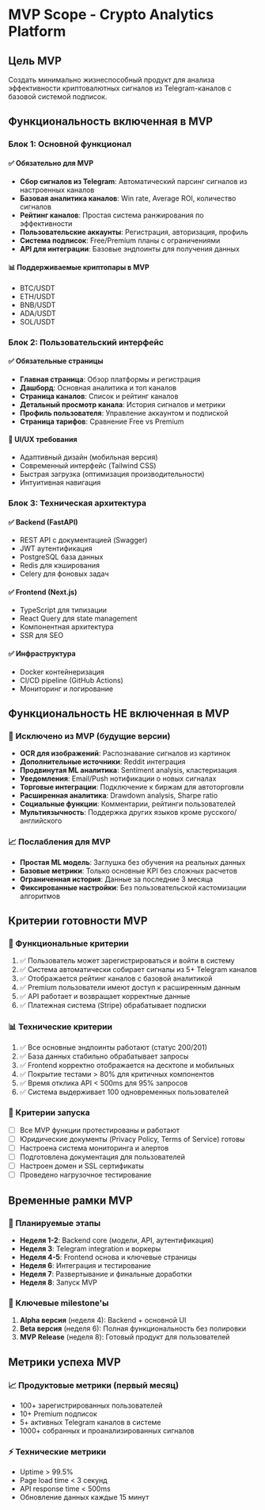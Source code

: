 # MVP Scope - Crypto Analytics Platform

## Цель MVP
Создать минимально жизнеспособный продукт для анализа эффективности криптовалютных сигналов из Telegram-каналов с базовой системой подписок.

## Функциональность включенная в MVP

### Блок 1: Основной функционал
#### ✅ Обязательно для MVP
- **Сбор сигналов из Telegram**: Автоматический парсинг сигналов из настроенных каналов
- **Базовая аналитика каналов**: Win rate, Average ROI, количество сигналов
- **Рейтинг каналов**: Простая система ранжирования по эффективности
- **Пользовательские аккаунты**: Регистрация, авторизация, профиль
- **Система подписок**: Free/Premium планы с ограничениями
- **API для интеграции**: Базовые эндпоинты для получения данных

#### 📊 Поддерживаемые криптопары в MVP
- BTC/USDT
- ETH/USDT  
- BNB/USDT
- ADA/USDT
- SOL/USDT

### Блок 2: Пользовательский интерфейс
#### ✅ Обязательные страницы
- **Главная страница**: Обзор платформы и регистрация
- **Дашборд**: Основная аналитика и топ каналов
- **Страница каналов**: Список и рейтинг каналов
- **Детальный просмотр канала**: История сигналов и метрики
- **Профиль пользователя**: Управление аккаунтом и подпиской
- **Страница тарифов**: Сравнение Free vs Premium

#### 🎨 UI/UX требования
- Адаптивный дизайн (мобильная версия)
- Современный интерфейс (Tailwind CSS)
- Быстрая загрузка (оптимизация производительности)
- Интуитивная навигация

### Блок 3: Техническая архитектура
#### ✅ Backend (FastAPI)
- REST API с документацией (Swagger)
- JWT аутентификация
- PostgreSQL база данных
- Redis для кэширования
- Celery для фоновых задач

#### ✅ Frontend (Next.js)
- TypeScript для типизации
- React Query для state management
- Компонентная архитектура
- SSR для SEO

#### ✅ Инфраструктура
- Docker контейнеризация
- CI/CD pipeline (GitHub Actions)
- Мониторинг и логирование

## Функциональность НЕ включенная в MVP

### 🚫 Исключено из MVP (будущие версии)
- **OCR для изображений**: Распознавание сигналов из картинок
- **Дополнительные источники**: Reddit интеграция  
- **Продвинутая ML аналитика**: Sentiment analysis, кластеризация
- **Уведомления**: Email/Push нотификации о новых сигналах
- **Торговые интеграции**: Подключение к биржам для автоторговли
- **Расширенная аналитика**: Drawdown analysis, Sharpe ratio
- **Социальные функции**: Комментарии, рейтинги пользователей
- **Мультиязычность**: Поддержка других языков кроме русского/английского

### 📈 Послабления для MVP
- **Простая ML модель**: Заглушка без обучения на реальных данных
- **Базовые метрики**: Только основные KPI без сложных расчетов
- **Ограниченная история**: Данные за последние 3 месяца
- **Фиксированные настройки**: Без пользовательской кастомизации алгоритмов

## Критерии готовности MVP

### 🎯 Функциональные критерии
1. ✅ Пользователь может зарегистрироваться и войти в систему
2. ✅ Система автоматически собирает сигналы из 5+ Telegram каналов
3. ✅ Отображается рейтинг каналов с базовой аналитикой
4. ✅ Premium пользователи имеют доступ к расширенным данным
5. ✅ API работает и возвращает корректные данные
6. ✅ Платежная система (Stripe) обрабатывает подписки

### 📊 Технические критерии
1. ✅ Все основные эндпоинты работают (статус 200/201)
2. ✅ База данных стабильно обрабатывает запросы
3. ✅ Frontend корректно отображается на десктопе и мобильных
4. ✅ Покрытие тестами > 80% для критичных компонентов
5. ✅ Время отклика API < 500ms для 95% запросов
6. ✅ Система выдерживает 100 одновременных пользователей

### 🚀 Критерии запуска
- [ ] Все MVP функции протестированы и работают
- [ ] Юридические документы (Privacy Policy, Terms of Service) готовы
- [ ] Настроена система мониторинга и алертов
- [ ] Подготовлена документация для пользователей
- [ ] Настроен домен и SSL сертификаты
- [ ] Проведено нагрузочное тестирование

## Временные рамки MVP

### 📅 Планируемые этапы
- **Неделя 1-2**: Backend core (модели, API, аутентификация)
- **Неделя 3**: Telegram integration и воркеры
- **Неделя 4-5**: Frontend основа и ключевые страницы  
- **Неделя 6**: Интеграция и тестирование
- **Неделя 7**: Развертывание и финальные доработки
- **Неделя 8**: Запуск MVP

### 🎯 Ключевые milestone'ы
1. **Alpha версия** (неделя 4): Backend + основной UI
2. **Beta версия** (неделя 6): Полная функциональность без полировки
3. **MVP Release** (неделя 8): Готовый продукт для пользователей

## Метрики успеха MVP

### 📈 Продуктовые метрики (первый месяц)
- 100+ зарегистрированных пользователей
- 10+ Premium подписок
- 5+ активных Telegram каналов в системе
- 1000+ собранных и проанализированных сигналов

### ⚡ Технические метрики
- Uptime > 99.5%
- Page load time < 3 секунд
- API response time < 500ms
- Обновление данных каждые 15 минут 